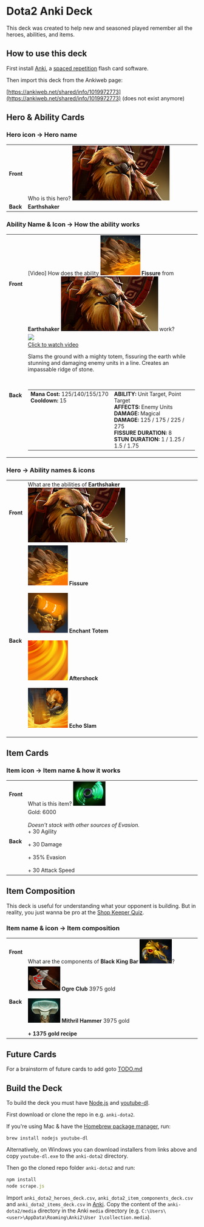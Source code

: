 # Dota2 Anki Deck

This deck was created to help new and seasoned played remember all the heroes, abilities, and items.

## How to use this deck

First install [Anki](http://ankisrs.net/), a [spaced repetition](http://en.wikipedia.org/wiki/Spaced_repetition) flash card software.

Then import this deck from the Ankiweb page:

[https://ankiweb.net/shared/info/1019972773](https://ankiweb.net/shared/info/1019972773) (does not exist anymore)

## Hero & Ability Cards

### Hero icon &rarr; Hero name

<table class="noteprev">
<tbody><tr>
<td><b>Front</b></td>
<td width="100%%">Who is this hero? <img src="example/Earthshaker.png" /></td>
</tr>
<tr>
<td><b>Back</b></td>
<td width="100%%"><b>Earthshaker</b></td>
</tr>
</tbody></table>

### Ability Name &amp; Icon &rarr; How the ability works

<table class="noteprev">
<tbody><tr>
<td><b>Front</b></td>
<td width="100%%">[Video] How does the ability <img src="example/Earthshaker_ability_1.png" /> <b>Fissure</b> from <b>Earthshaker <img src="example/Earthshaker.png" /></b> work?</tr>
<tr>
<td><b>Back</b></td>
<td width="100%%"><a href="http://www.youtube.com/watch?v=vTbNwc5Tqwc" alt="Video of Fissure from Earthshaker"><img src="http://img.youtube.com/vi/vTbNwc5Tqwc/mqdefault.jpg" /><br>Click to watch video</a><br><p>Slams the ground with a mighty totem, fissuring the earth while stunning and damaging enemy units in a line.  Creates an impassable ridge of stone.</p><br /><table><tbody><tr valign="top" align="left"><td width="50%"><b>Mana Cost:</b> 125/140/155/170<br /><b>Cooldown:</b> 15<br /></td><td><b>ABILITY:</b> Unit Target, Point Target<br /><b>AFFECTS:</b> Enemy Units<br /><b>DAMAGE:</b> Magical<br /><b>DAMAGE:</b> 125 / 175 / 225 / 275<br /><b>FISSURE DURATION:</b> 8<br /><b>STUN DURATION:</b> 1 / 1.25 / 1.5 / 1.75<br /></td></tr></tbody></table></td>
</tr>
</tbody></table>

### Hero &rarr; Ability names &amp; icons

<table class="noteprev">
<tbody><tr>
<td><b>Front</b></td>
<td width="100%%">What are the abilities of <b>Earthshaker <img src="example/Earthshaker.png" /></b>?</tr>
<tr>
<td><b>Back</b></td>
<td width="100%%"><img src="example/Earthshaker_ability_1.png" /> <b>Fissure</b><br /><br /><img src="example/Earthshaker_ability_2.png" /> <b>Enchant Totem</b><br /><br /><img src="example/Earthshaker_ability_3.png" /> <b>Aftershock</b><br /><br /><img src="example/Earthshaker_ability_4.png" /> <b>Echo Slam</b><br /><br /></td>
</tr>
</tbody></table>

## Item Cards

### Item icon &rarr; Item name &amp; how it works

<table class="noteprev">
<tbody><tr>
<td><b>Front</b></td>
<td width="100%%">What is this item? <img src="example/hyperstone_lg.png" /></tr>
<tr>
<td><b>Back</b></td>
<td width="100%%">Gold: 6000<br /><br /><i>Doesn't stack with other sources of Evasion.</i><br />+ <span class="attribVal">30</span> <span class="attribValText">Agility</span><br /><br />+ <span class="attribVal">30</span> <span class="attribValText">Damage</span><br /><br />+ <span class="attribVal">35%</span> <span class="attribValText">Evasion</span><br /><br />+ <span class="attribVal">30</span> <span class="attribValText">Attack Speed</span></td></tr></tbody></table></td>
</tr>
</tbody></table>

## Item Composition

This deck is useful for understanding what your opponent is building.  But in reality, you just wanna be pro at the [Shop Keeper Quiz](http://www.dota2.com/quiz).

### Item name &amp; icon &rarr; Item composition

<table class="noteprev">
<tbody><tr>
<td><b>Front</b></td>
<td width="100%%">What are the components of <b>Black King Bar <img src="example/black_king_bar_lg.png" /></b>?</tr>
<tr>
<td><b>Back</b></td>
<td width="100%%"><img src="example/ogre_axe_lg.png" /> <b>Ogre Club</b> 3975 gold<br /><br /><img src="example/mithril_hammer_lg.png" /> <b>Mithril Hammer</b> 3975 gold<br /><br /><b>+ 1375 gold recipe</b></td></tr></tbody></table></td>
</tr>
</tbody></table>

## Future Cards

For a brainstorm of future cards to add goto [TODO.md](TODO.md)

## Build the Deck

To build the deck you must have [Node.js](http://nodejs.org/) and [youtube-dl](http://rg3.github.io/youtube-dl/).

First download or clone the repo in e.g. `anki-dota2`.

If you're using Mac &amp; have the [Homebrew package manager](http://brew.sh/), run:

```
brew install nodejs youtube-dl
```

Alternatively, on Windows you can download installers from links above and copy `youtube-dl.exe`
to the `anki-dota2` directory.

Then go the cloned repo folder `anki-dota2` and run:

```javascript
npm install
node scrape.js
```

Import `anki_dota2_heroes_deck.csv`, `anki_dota2_item_components_deck.csv` and `anki_dota2_items_deck.csv` in [Anki](http://ankisrs.net/). Copy the content of the `anki-dota2/media` directory in the Anki `media` directory (e.g. `C:\Users\<user>\AppData\Roaming\Anki2\User 1\collection.media`).
